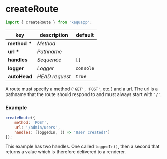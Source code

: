 # createRoute

```javascript
import { createRoute } from 'kequapp';
```

| key | description | default |
| ---- | ---- | ---- |
| **method \*** | *Method* | |
| **url \*** | *Pathname* | |
| **handles** | *Sequence* | `[]` |
| **logger** | *Logger* | `console` |
| **autoHead** | *HEAD request* | `true` |

A route must specify a method (`'GET'`, `'POST'`, etc.) and a url. The url is a pathname that the route should respond to and must always start with `'/'`.

### Example

```javascript
createRoute({
    method: 'POST',
    url: '/admin/users',
    handles: [loggedIn, () => 'User created!']
});
```

This example has two handles. One called `loggedIn()`, then a second that returns a value which is therefore delivered to a renderer.
